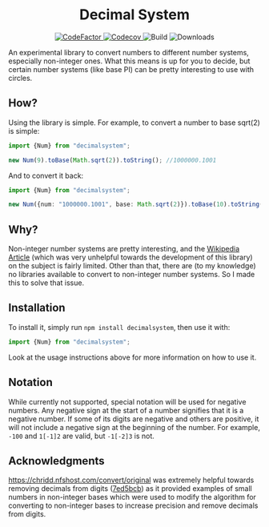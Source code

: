 <h1 align="center">Decimal System</h1>
<p align="center">
    <a href="https://www.codefactor.io/repository/github/uellenberg/decimalsystem">
        <img src="https://www.codefactor.io/repository/github/uellenberg/decimalsystem/badge" alt="CodeFactor">
    </a>
    <a href="https://codecov.io/gh/uellenberg/DecimalSystem">
        <img src="https://codecov.io/gh/uellenberg/DecimalSystem/branch/master/graph/badge.svg?token=4XYK0SCZ9S" alt="Codecov">
    </a>
    <img src="https://img.shields.io/github/workflow/status/uellenberg/DecimalSystem/Build%20and%20Test/master" alt="Build">
    <img src="https://img.shields.io/npm/dt/decimalsystem" alt="Downloads">
</p>
An experimental library to convert numbers to different number systems, especially non-integer ones. What this means is up for you to decide, but certain number systems (like base PI) can be pretty interesting to use with circles.

## How?
Using the library is simple. For example, to convert a number to base sqrt(2) is simple:
```typescript
import {Num} from "decimalsystem";

new Num(9).toBase(Math.sqrt(2)).toString(); //1000000.1001
```
And to convert it back:
```typescript
import {Num} from "decimalsystem";

new Num({num: "1000000.1001", base: Math.sqrt(2)}).toBase(10).toString(); //8.957106781186551 (close enough)
```

## Why?
Non-integer number systems are pretty interesting, and the [Wikipedia Article](https://en.wikipedia.org/wiki/Non-integer_base_of_numeration) (which was very unhelpful towards the development of this library) on the subject is fairly limited. Other than that, there are (to my knowledge) no libraries available to convert to non-integer number systems. So I made this to solve that issue.

## Installation
To install it, simply run `npm install decimalsystem`, then use it with:
```typescript
import {Num} from "decimalsystem";
```
Look at the usage instructions above for more information on how to use it.
## Notation
While currently not supported, special notation will be used for negative numbers. Any negative sign at the start of a number signifies that it is a negative number. If some of its digits are negative and others are positive, it will not include a negative sign at the beginning of the number. For example, `-100` and `1[-1]2` are valid, but `-1[-2]3` is not.

## Acknowledgments
https://chridd.nfshost.com/convert/original was extremely helpful towards removing decimals from digits ([7ed5bcb](https://github.com/uellenberg/DecimalSystem/commit/7ed5bcbeb2f97a75dabac5d06fccd1abf3d1c6fe)) as it provided examples of small numbers in non-integer bases which were used to modify the algorithm for converting to non-integer bases to increase precision and remove decimals from digits.